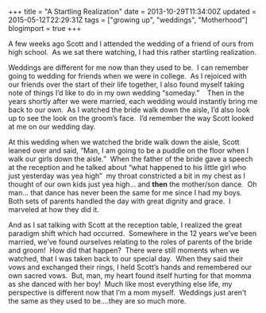 +++
title = "A Startling Realization"
date = 2013-10-29T11:34:00Z
updated = 2015-05-12T22:29:31Z
tags = ["growing up", "weddings", "Motherhood"]
blogimport = true 
+++

A few weeks ago Scott and I attended the wedding of a friend of ours from high school.&#160; As we sat there watching, I had this rather startling realization.&#160; 

Weddings are different for me now than they used to be.&#160; I can remember going to wedding for friends when we were in college.&#160; As I rejoiced with our friends over the start of their life together, I also found myself taking note of things I’d like to do in my own wedding “someday.”&#160;&#160;&#160; Then in the years shortly after we were married, each wedding would instantly bring me back to our own.&#160; As I watched the bride walk down the aisle, I’d also look up to see the look on the groom’s face.&#160; I’d remember the way Scott looked at me on our wedding day.&#160; 

At this wedding when we watched the bride walk down the aisle, Scott leaned over and said, “Man, I am going to be a puddle on the floor when I walk our girls down the aisle.”&#160; When the father of the bride gave a speech at the reception and he talked about “what happened to his little girl who just yesterday was yea high”&#160; my throat constricted a bit in my chest as I thought of our own kids just yea high… and **then** the mother/son dance.&#160; Oh man… that dance has never been the same for me since I had my boys.&#160;&#160; Both sets of parents handled the day with great dignity and grace.&#160; I marveled at how they did it.&#160; 

And as I sat talking with Scott at the reception table, I realized the great paradigm shift which had occurred.&#160; Somewhere in the 12 years we’ve been married, we’ve found ourselves relating to the roles of parents of the bride and groom!&#160; How did that happen?&#160; There were still moments when we watched, that I was taken back to our special day.&#160; When they said their vows and exchanged their rings, I held Scott’s hands and remembered our own sacred vows.&#160; But, man, my heart found itself hurting for that momma as she danced with her boy!&#160; Much like most everything else life, my perspective is different now that I’m a mom myself.&#160; Weddings just aren’t the same as they used to be….they are so much more.&#160; 
